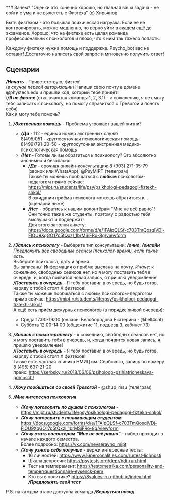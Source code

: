 **# Зачем?
"Оценки это конечно хорошо, но главная ваша задача - не сойти с ума и не вылететь с Физтеха" (с) Хирьянов

Быть физтехом - это большая психическая нагрузка. Если её не контролировать, можно медленно, но верно уйти в академ ещё до экзаменов.
Хорошо, что на физтехе есть целая команда профессиональных психологов и плохо, что к ним так тяжело попасть.

Каждому физтеху нужна помощь и поддержка.
Psycho_bot вас не оставит! Достаточно написать свой запрос и мгновенно получить ответ! 

## Сценарии
***/Начать*** - Привететствую, физтех!  
(*в случае первой авторизации*) Напиши свою почту в домене @phystech.edu и пришли код, который тебе придёт!  
(***/Я не физтех*** (отключаются команды 1, 2, 3.1) - к сожалению, я не смогу тебя записать к психологу, но помогу справиться с Тревогой и понять себя)  
Как я могу тебе помочь?
1. ***/Экстренная помощь*** - Проблема угрожает вашей жизни?  
    - ***/Да*** - 112 - единый номер экстренных служб  
    8(495)051 - круглосуточная психологическая помощь  
    8(499)791-20-50 - круглосуточная экстренная медико-психологическая помощь
    - ***/Нет*** - Готовы ли вы обратиться к психиологу? Это абсолютно анонимно и безопасно.
      - ***/Да*** - срочная онлайн-консультация: 8 (903) 271-35-79 (звонок или WhatsApp), @PsyMIPT (телеграм)  
        Также ты можешь пообщаться с **любым** психологом-педагогом прямо сейчас: https://mipt.ru/students/life/psy/psikhologi-pedagogi-fiztekh-shkol/  
      В ожидании приёма психолога можешь обратиться к... (сценарий ниже)
      - ***/Нет*** - обратись к нашим волонтёрам "Мне не всё равно"! Они точно такие же студенты, поэтому с радостью тебя выслушают и поддержат!  
      Для этого заполни анкету: https://docs.google.com/forms/d/e/1FAIpQLSf-c703TmQosqlVDj-FlOU9XqGO17p5tQxzI_1brMSiFRo-8g/viewform


2. ***/Запись к психологу*** - Выберите тип консультации: ***/очно***, ***/онлайн***  
*Предложить все свободные сеансы (психолог-время), если такие есть.*  
Выберите психолога, дату и время.  
Вы записаны! Информация о приёме выслана на почту.
*Иначе:* к сожелнию, свободных сеансов нет, но я могу поставить тебя в очередь, и, когда появится новая запись, я пришлю уведомление!  
***/Поставить в очередь*** - Я тебя поставил в очередь, но будь готов, наряду с тобой стоят Х физтехов!  
Также ты можешь пообщаться с любым психологом-педагогом прямо сейчас: https://mipt.ru/students/life/psy/psikhologi-pedagogi-fiztekh-shkol/  
А ещё есть приём дежурных психологов (в порядке живой очереди):  
   - Среда 17:00-19:00 (онлайн: Белобородова Екатерина - @bell4cat)
   - Суббота 12:00-14:00 (общежитие 11, подъезд 3, кабинет 73)

3. ***/Запись к психотерапевту*** - к сожелнию, свободных сеансов нет, но я могу поставить тебя в очередь, и, когда появится новая запись, я пришлю уведомление!  
   ***/Поставить в очередь*** - Я тебя поставил в очередь, но будь готов, наряду с тобой стоят Х физтехов!  
Также есть частная клиника НМИЦ им. Сербского, запись по номеру 8 (495) 637-21-20  
прайс: https://serbsky.ru/2018/06/06/psihologo-psihiatricheskaya-pomosch/


3. ***/Хочу пообщаться со своей Тревогой*** - @shup_msu (телеграм)


4. ***/Мне интересна психология***
    - ***/Хочу поговорить по душам с психологом*** - https://mipt.ru/students/life/psy/psikhologi-pedagogi-fiztekh-shkol/
    - ***/Хочу поговорить с понимающим студентом*** - https://docs.google.com/forms/d/e/1FAIpQLSf-c703TmQosqlVDj-FlOU9XqGO17p5tQxzI_1brMSiFRo-8g/viewform
    - ***/Хочу стать волонтёром "Мне не всё равно"*** - набор проходит в начале каждого семестра.  
       Более подробно: https://vk.com/nevseravno_mipt
    - ***/Хочу узнать себя получше*** - держи интересные тесты:
        - 16 личностей: https://www.16personalities.com/ru/test-lichnosti
        - Шкала депресии: https://psytests.org/depr/bdi-run.html
        - Тест на темперамент: https://testometrika.com/personality-and-temper/questionnaire-eysenck-pen/
        - Кто вы в политике? https://8values-ru.github.io/index.html  
      ***/Предложить свой тест***


P.S. на каждом этапе доступна команда ***/Вернуться назад***